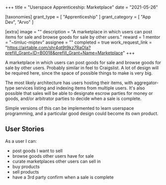 +++
title = "Userspace Apprenticeship: Marketplace"
date = "2021-05-26"

[taxonomies]
grant_type = [ "Apprenticeship" ]
grant_category = [ "App Dev", "Arvo" ]

[extra]
image = ""
description = "A marketplace in which users can post items for sale and browse goods for sale by other users."
reward = 1
mentor = "~timluc-miptev"
assignee = ""
completed = true
work_request_link = "https://airtable.com/shr4qt9t9kz7RaOIa?prefill_Grant+ID=B0018&prefill_Grant+Name=Marketplace"
+++

A marketplace in which users can post goods for sale and browse goods for sale by other users. Probably similar in feel to Craigslist. A lot of design will be required here, since the space of possible things to make is very big.

The most likely architecture has users hosting their items, with aggregator-type services listing and indexing items from multiple users. It's also possible that sales will be able to designate escrow parties for money or goods, and/or arbitrator parties to decide when a sale is complete.

Simple versions of this can be implemented to learn userspace programming, and a particular good design could become its own product.

## User Stories

As a user I can:

- post goods I want to sell
- browse goods other users have for sale
- curate marketplaces other users can sell in
- buy products
- sell products
- have a 3rd party confirm when a sale is complete

